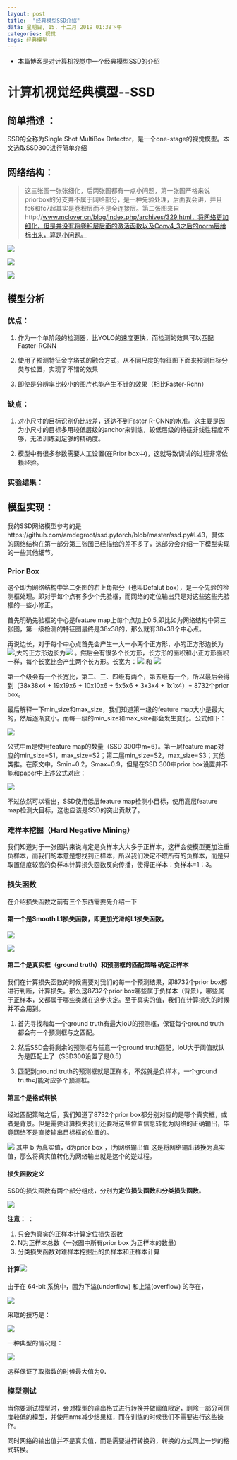 ```yaml
---
layout: post
title:  "经典模型SSD介绍"
data: 星期日, 15. 十二月 2019 01:38下午 
categories: 视觉
tags: 经典模型
---
```

* 本篇博客是对计算机视觉中一个经典模型SSD的介绍

# 计算机视觉经典模型--SSD
## 简单描述  ：
 SSD的全称为Single Shot MultiBox Detector，是一个one-stage的视觉模型。本文选取SSD300进行简单介绍

## 网络结构：
>这三张图一张张细化，后两张图都有一点小问题，第一张图严格来说priorbox的分支并不属于网络部分，是一种先验处理，后面我会讲，并且fc6和fc7起其实是卷积层而不是全连接层。第二张图来自http://www.mclover.cn/blog/index.php/archives/329.html，将网络更加细化，但是并没有将卷积层后面的激活函数以及Conv4_3之后的norm层给标出来，算是小问题。

![](https://github.com/LLLibra/LLLibra.github.io/raw/master/_posts/imgs/20191215-135056.png)


![](https://github.com/LLLibra/LLLibra.github.io/raw/master/_posts/imgs/20191215-134401.png)


![](https://github.com/LLLibra/LLLibra.github.io/raw/master/_posts/imgs/20191215-134336.png)


## 模型分析
### 优点：
1. 作为一个单阶段的检测器，比YOLO的速度更快，而检测的效果可以匹配Faster-RCNN

2.   使用了预测特征金字塔式的融合方式，从不同尺度的特征图下面来预测目标分类与位置，实现了不错的效果

3. 即使是分辨率比较小的图片也能产生不错的效果（相比Faster-Rcnn）

### 缺点：
1.  对小尺寸的目标识别仍比较差，还达不到Faster R-CNN的水准。这主要是因为小尺寸的目标多用较低层级的anchor来训练，较低层级的特征非线性程度不够，无法训练到足够的精确度。

2. 模型中有很多参数需要人工设置(在Prior box中)，这就导致调试的过程非常依赖经验。 

### 实验结果：


## 模型实现：
我的SSD网络模型参考的是https://github.com/amdegroot/ssd.pytorch/blob/master/ssd.py#L43，具体的网络结构在第一部分第三张图已经描绘的差不多了，这部分会介绍一下模型实现的一些其他细节。
### Prior Box

   这个即为网络结构中第二张图的右上角部分（也叫Defalut box），是一个先验的检测框处理。即对于每个点有多少个先验框，而网络的定位输出只是对这些这些先验框的一些小修正。
	
首先明确先验框的中心是feature map上每个点加上0.5,即比如为网络结构中第三张图，第一级检测的特征图最终是38x38的，那么就有38x38个中心点。
	
再说边长，对于每个中心点首先会产生一大一小两个正方形，小的正方形边长为![](https://github.com/LLLibra/LLLibra.github.io/raw/master/_posts/imgs/20191215-145849.png),大的正方形边长为![](https://github.com/LLLibra/LLLibra.github.io/raw/master/_posts/imgs/20191215-145750.png)
。然后会有很多个长方形，长方形的面积和小正方形面积一样，每个长宽比会产生两个长方形。长宽为：![](https://github.com/LLLibra/LLLibra.github.io/raw/master/_posts/imgs/20191215-150806.png) 和 ![](https://github.com/LLLibra/LLLibra.github.io/raw/master/_posts/imgs/20191215-150813.png)

第一个级会有一个长宽比，第二、三、四级有两个，第五级有一个，所以最后会得到（38x38x4 + 19x19x6 + 10x10x6 + 5x5x6 + 3x3x4 + 1x1x4）= 8732个prior box。

最后解释一下min_size和max_size，我们知道第一级的feature map大小是最大的，然后逐渐变小。而每一级的min_size和max_size都会发生变化。公式如下：

![](https://github.com/LLLibra/LLLibra.github.io/raw/master/_posts/imgs/20191215-150338.png)

公式中m是使用feature map的数量（SSD 300中m=6）。第一层feature map对应的min_size=S1，max_size=S2；第二层min_size=S2，max_size=S3；其他类推。在原文中，Smin=0.2，Smax=0.9，但是在SSD 300中prior box设置并不能和paper中上述公式对应：

![](https://github.com/LLLibra/LLLibra.github.io/raw/master/_posts/imgs/20191215-150507.png)



不过依然可以看出，SSD使用低层feature map检测小目标，使用高层feature map检测大目标，这也应该是SSD的突出贡献了。



### 难样本挖掘（Hard Negative Mining）
我们知道对于一张图片来说肯定是负样本大大多于正样本，这样会使模型更加注重负样本，而我们的本意是想找到正样本，所以我们决定不取所有的负样本，而是只取置信度较高的负样本计算损失函数反向传播，使得正样本：负样本=1：3。

### 损失函数 
在介绍损失函数之前有三个东西需要先介绍一下

#### 第一个是**Smooth L1损失函数**，即更加光滑的L1损失函数。

![](https://github.com/LLLibra/LLLibra.github.io/raw/master/_posts/imgs/20191215-141033.png)

![](https://github.com/LLLibra/LLLibra.github.io/raw/master/_posts/imgs/20191215-141105.png)

#### 第二个是真实框（ground truth）和预测框的**匹配策略** 确定正样本
我们在计算损失函数的时候需要对我们的每一个预测结果，即8732个prior box都进行判断，计算损失。那么这8732个prior box哪些属于负样本（背景），哪些属于正样本，又都属于哪些类就在这步决定。至于真实的值，我们在计算损失的时候并不会用到。

1. 首先寻找和每一个ground truth有最大IoU的预测框，保证每个ground truth都会有一个预测框与之匹配。

2. 然后SSD会将剩余的预测框与任意一个ground truth匹配，IoU大于阈值就认为是匹配上了（SSD300设置了是0.5）

3. 匹配到ground truth的预测框就是正样本，不然就是负样本，一个ground truth可能对应多个预测框。

#### 第三个是格式转换
  经过匹配策略之后，我们知道了8732个prior box都分别对应的是哪个真实框，或者是背景。但是需要计算损失我们还要将这些位置信息转化为网络的正确输出，毕竟网络不是直接输出目标框的位置的。
  
  ![](https://github.com/LLLibra/LLLibra.github.io/raw/master/_posts/imgs/20191217-104920.png)
其中 b 为真实值，d为prior box ，l为网络输出值
这是将网络输出转换为真实值，那么将真实值转化为网络输出就是这个的逆过程。

#### 损失函数定义
SSD的损失函数有两个部分组成，分别为**定位损失函数**和**分类损失函数**。
	
![](https://github.com/LLLibra/LLLibra.github.io/raw/master/_posts/imgs/20191215-140603.png)


**注意：** ：
1. 只会为真实的正样本计算定位损失函数
2. N为正样本总数（一张图中所有prior box 为正样本的数量）
3. 分类损失函数对难样本挖掘出的负样本和正样本计算

#### 计算![](https://github.com/LLLibra/LLLibra.github.io/raw/master/_posts/imgs/20191217-104220.png)

由于在 64-bit 系统中，因为下溢(underflow) 和上溢(overflow) 的存在，

![](https://github.com/LLLibra/LLLibra.github.io/raw/master/_posts/imgs/20191217-104338.png)

采取的技巧是：

![](https://github.com/LLLibra/LLLibra.github.io/raw/master/_posts/imgs/20191217-104347.png)

一种典型的情况是：

![](https://github.com/LLLibra/LLLibra.github.io/raw/master/_posts/imgs/20191217-104358.png)

这样保证了取指数的时候最大值为0．


### 模型测试
   当你要测试模型时，会对模型的输出格式进行转换并做阈值限定，删除一部分可信度较低的模型，并使用nms减少结果框，而在训练的时候我们不需要进行这些操作。
   
  同时网络的输出值并不是真实值，而是需要进行转换的，转换的方式同上一步的格式转换。
  



































